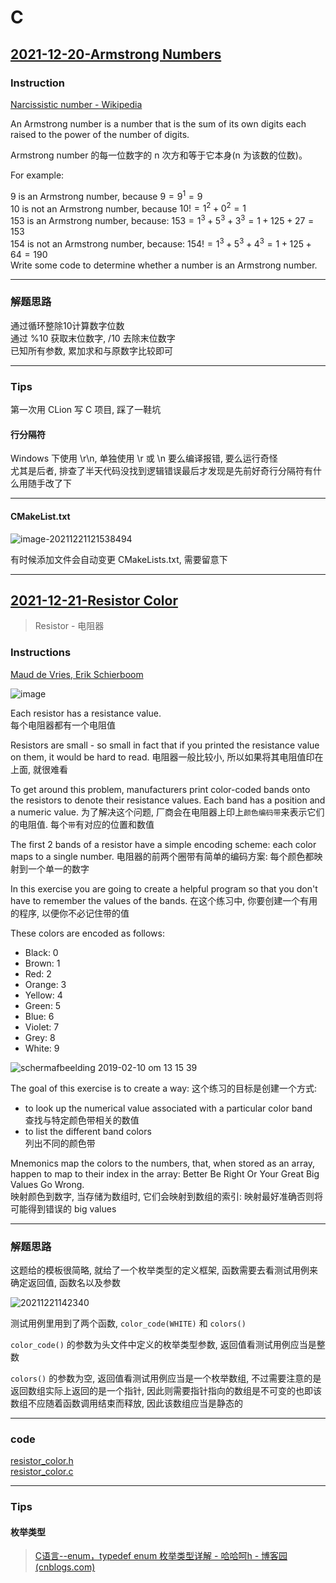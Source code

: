 # C

## [2021-12-20-Armstrong Numbers](https://exercism.org/tracks/c/exercises/armstrong-numbers)

### Instruction

[Narcissistic number - Wikipedia](https://en.wikipedia.org/wiki/Narcissistic_number)

An Armstrong number is a number that is the sum of its own digits each raised to the power of the number of digits.

Armstrong number 的每一位数字的 n 次方和等于它本身(n 为该数的位数)。

For example:

9 is an Armstrong number, because $9 = 9^1 = 9$   
10 is not an Armstrong number, because $10 != 1^2 + 0^2 = 1$  
153 is an Armstrong number, because: $153 = 1^3 + 5^3 + 3^3 = 1 + 125 + 27 = 153$   
154 is not an Armstrong number, because: $154 != 1^3 + 5^3 + 4^3 = 1 + 125 + 64 = 190$  
Write some code to determine whether a number is an Armstrong number.

---
### 解题思路

通过循环整除10计算数字位数  
通过 %10 获取末位数字, /10 去除末位数字  
已知所有参数, 累加求和与原数字比较即可

---
### Tips

第一次用 CLion 写 C 项目, 踩了一鞋坑

#### 行分隔符

Windows 下使用 \r\n, 单独使用 \r 或 \n 要么编译报错, 要么运行奇怪  
尤其是后者, 排查了半天代码没找到逻辑错误最后才发现是先前好奇行分隔符有什么用随手改了下

---
#### CMakeList.txt

<img alt="image-20211221121538494"  src="https://cdn.ayusummer233.top/img/202112211215638.png" title="CMakeLists" />

有时候添加文件会自动变更 CMakeLists.txt, 需要留意下

---
## [2021-12-21-Resistor Color](https://exercism.org/tracks/c/exercises/resistor-color)

> Resistor - 电阻器

### Instructions

[Maud de Vries, Erik Schierboom](https://github.com/exercism/problem-specifications/issues/1458)

![image](http://cdn.ayusummer233.top/img/202112211248811.png)  

Each resistor has a resistance value.  
每个电阻器都有一个电阻值

Resistors are small - so small in fact that if you printed the resistance value on them, it would be hard to read.
电阻器一般比较小, 所以如果将其电阻值印在上面, 就很难看

To get around this problem, manufacturers print color-coded bands onto the resistors to denote their resistance values. Each band has a position and a numeric value.
为了解决这个问题, 厂商会在电阻器上印上`颜色编码带`来表示它们的电阻值. 每个`带`有对应的位置和数值

The first 2 bands of a resistor have a simple encoding scheme: each color maps to a single number.
电阻器的前两个圈带有简单的编码方案: 每个颜色都映射到一个单一的数字

In this exercise you are going to create a helpful program so that you don't have to remember the values of the bands.
在这个练习中, 你要创建一个有用的程序, 以便你不必记住带的值

These colors are encoded as follows:
- Black: 0
- Brown: 1
- Red: 2
- Orange: 3
- Yellow: 4
- Green: 5
- Blue: 6
- Violet: 7
- Grey: 8
- White: 9

![schermafbeelding 2019-02-10 om 13 15 39](http://cdn.ayusummer233.top/img/202112211249031.png)

The goal of this exercise is to create a way:
这个练习的目标是创建一个方式:
- to look up the numerical value associated with a particular color band  
  查找与特定颜色带相关的数值  
- to list the different band colors  
  列出不同的颜色带

Mnemonics map the colors to the numbers, that, when stored as an array, happen to map to their index in the array: Better Be Right Or Your Great Big Values Go Wrong.  
映射颜色到数字, 当存储为数组时, 它们会映射到数组的索引: 映射最好准确否则将可能得到错误的 big values

---
### 解题思路

这题给的模板很简略, 就给了一个枚举类型的定义框架, 函数需要去看测试用例来确定返回值, 函数名以及参数

![20211221142340](https://cdn.ayusummer233.top/img/20211221142340.png)

测试用例里用到了两个函数, `color_code(WHITE)` 和 `colors()`

`color_code()` 的参数为头文件中定义的枚举类型参数, 返回值看测试用例应当是整数

`colors()` 的参数为空, 返回值看测试用例应当是一个枚举数组, 不过需要注意的是返回数组实际上返回的是一个指针, 因此则需要指针指向的数组是不可变的也即该数组不应随着函数调用结束而释放, 因此该数组应当是静态的

---
### code

[resistor_color.h](./20211221_ResistorColor/resistor_color.h)  
[resistor_color.c](./20211221_ResistorColor/resistor_color.c)

---
### Tips

#### 枚举类型

> [C语言--enum，typedef enum 枚举类型详解 - 哈哈呵h - 博客园 (cnblogs.com)](https://www.cnblogs.com/yaowen/p/4785342.html)

